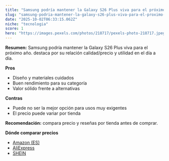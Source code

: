 ```yaml
---
title: "Samsung podría mantener la Galaxy S26 Plus viva para el próximo año."
slug: "samsung-podria-mantener-la-galaxy-s26-plus-viva-para-el-proximo-ano"
date: "2025-10-02T06:33:15.062Z"
niche: "tecnologia"
score: 1
hero: "https://images.pexels.com/photos/218717/pexels-photo-218717.jpeg?auto=compress&cs=tinysrgb&fit=crop&h=627&w=1200&auto=compress&cs=tinysrgb&w=1200&h=675&fit=crop"
---
```


**Resumen:** Samsung podría mantener la Galaxy S26 Plus viva para el próximo año. destaca por su relación calidad/precio y utilidad en el día a día.

**Pros**
- Diseño y materiales cuidados
- Buen rendimiento para su categoría
- Valor sólido frente a alternativas

**Contras**
- Puede no ser la mejor opción para usos muy exigentes
- El precio puede variar por tienda

**Recomendación:** compara precio y reseñas por tienda antes de comprar.

**Dónde comparar precios**
- [Amazon (ES)](https://www.amazon.es/s?k=Samsung%20podr%C3%ADa%20mantener%20la%20Galaxy%20S26%20Plus%20viva%20para%20el%20pr%C3%B3ximo%20a%C3%B1o.&tag=teknovashop25-21)
- [AliExpress](https://www.aliexpress.com/wholesale?SearchText=Samsung%20podr%C3%ADa%20mantener%20la%20Galaxy%20S26%20Plus%20viva%20para%20el%20pr%C3%B3ximo%20a%C3%B1o.)
- [SHEIN](https://www.shein.com/pdsearch/Samsung%20podr%C3%ADa%20mantener%20la%20Galaxy%20S26%20Plus%20viva%20para%20el%20pr%C3%B3ximo%20a%C3%B1o.)